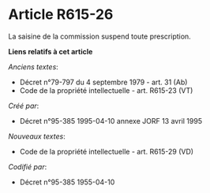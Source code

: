 # Article R615-26

La saisine de la commission suspend toute prescription.

**Liens relatifs à cet article**

_Anciens textes_:

  - Décret n°79-797 du 4 septembre 1979 - art. 31 (Ab)
  - Code de la propriété intellectuelle - art. R615-23 (VT)

_Créé par_:

  - Décret n°95-385 1995-04-10 annexe JORF 13 avril 1995

_Nouveaux textes_:

  - Code de la propriété intellectuelle - art. R615-29 (VD)

_Codifié par_:

  - Décret n°95-385 1955-04-10
